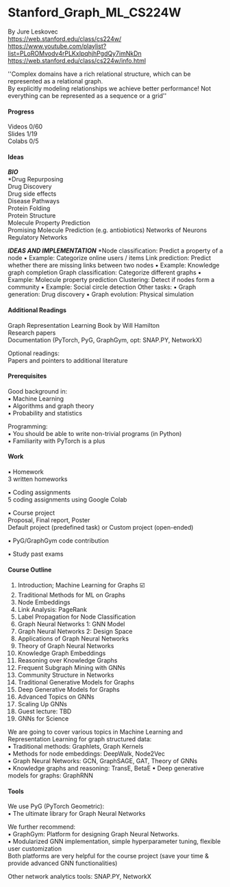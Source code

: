 # Stanford_Graph_ML_CS224W
By Jure Leskovec  
https://web.stanford.edu/class/cs224w/   
https://www.youtube.com/playlist?list=PLoROMvodv4rPLKxIpqhjhPgdQy7imNkDn   
https://web.stanford.edu/class/cs224w/info.html  

''Complex domains have a rich relational structure, which can be represented as a relational graph.   
By explicitly modeling relationships we achieve better performance! Not everything can be represented as a sequence or a grid''

#### Progress
Videos 0/60    
Slides 1/19      
Colabs 0/5  

#### Ideas
***BIO***   
*Drug Repurposing    
Drug Discovery  
Drug side effects  
Disease Pathways  
Protein Folding  
Protein Structure  
Molecule Property Prediction  
Promising Molecule Prediction (e.g. antiobiotics)
Networks of Neurons  
Regulatory Networks  


***IDEAS AND IMPLEMENTATION***
*Node classification: Predict a property of a node
▪ Example: Categorize online users / items
Link prediction: Predict whether there are missing links between two nodes
▪ Example: Knowledge graph completion
Graph classification: Categorize different graphs
▪ Example: Molecule property prediction
Clustering: Detect if nodes form a community
▪ Example: Social circle detection
Other tasks:
▪ Graph generation: Drug discovery
▪ Graph evolution: Physical simulation



#### Additional Readings
Graph Representation Learning Book by Will Hamilton  
Research papers  
Documentation (PyTorch, PyG, GraphGym, opt: SNAP.PY, NetworkX)

Optional readings:  
Papers and pointers to additional literature  

#### Prerequisites  
Good background in:  
▪ Machine Learning  
▪ Algorithms and graph theory   
▪ Probability and statistics  

Programming:  
▪ You should be able to write non-trivial programs (in Python)  
▪ Familiarity with PyTorch is a plus  

#### Work
▪ Homework   
3 written homeworks    

▪ Coding assignments    
5 coding assignments using Google Colab  

▪ Course project  
Proposal, Final report, Poster    
Default project (predefined task) or Custom project (open-ended)  

▪ PyG/GraphGym code contribution   

▪ Study past exams

#### Course Outline
1. Introduction; Machine Learning for Graphs  ☑️  
2. Traditional Methods for ML on Graphs  
3. Node Embeddings  
4. Link Analysis: PageRank  
5. Label Propagation for Node Classification  
6. Graph Neural Networks 1: GNN Model  
7. Graph Neural Networks 2: Design Space  
8. Applications of Graph Neural Networks  
9. Theory of Graph Neural Networks  
10. Knowledge Graph Embeddings  
11. Reasoning over Knowledge Graphs  
12. Frequent Subgraph Mining with GNNs  
13. Community Structure in Networks  
14. Traditional Generative Models for Graphs  
15. Deep Generative Models for Graphs  
16. Advanced Topics on GNNs  
17. Scaling Up GNNs  
18. Guest lecture: TBD  
19. GNNs for Science  

We are going to cover various topics in Machine Learning and Representation Learning for graph structured data:  
▪ Traditional methods: Graphlets, Graph Kernels  
▪ Methods for node embeddings: DeepWalk, Node2Vec  
▪ Graph Neural Networks: GCN, GraphSAGE, GAT, Theory of GNNs  
▪ Knowledge graphs and reasoning: TransE, BetaE ▪ Deep generative models for graphs: GraphRNN  

#### Tools
We use PyG (PyTorch Geometric):  
▪ The ultimate library for Graph Neural Networks  

We further recommend:  
▪ GraphGym: Platform for designing Graph Neural Networks.  
▪ Modularized GNN implementation, simple hyperparameter tuning, flexible user customization   
Both platforms are very helpful for the course project (save your time & provide advanced GNN functionalities)  

Other network analytics tools: SNAP.PY, NetworkX


